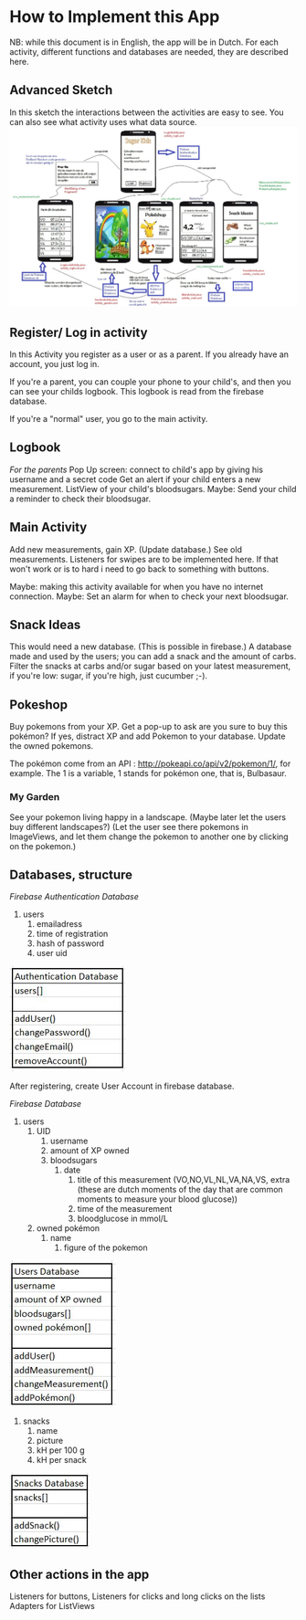 # How to Implement this App
NB: while this document is in English, the app will be in Dutch.
For each activity, different functions and databases are needed, they are described here.

## Advanced Sketch
In this sketch the interactions between the activities are easy to see. You can also see what activity uses what data source.
![Advanced Design, with interactions and file names](docs/design2.jpg)

## Register/ Log in activity
In this Activity you register as a user or as a parent. If you already have an account, you just log in.

If you're a parent, you can couple your phone to your child's, and then you can see your childs logbook. This logbook is read from the firebase database.

If you're a "normal" user, you go to the main activity.

## Logbook
*For the parents*
Pop Up screen: connect to child's app by giving his username and a secret code
Get an alert if your child enters a new measurement.
ListView of your child's bloodsugars.
Maybe: Send your child a reminder to check their bloodsugar.

## Main Activity
Add new measurements, gain XP. (Update database.) See old measurements.
Listeners for swipes are to be implemented here. If that won't work or is to hard i need to go back to something with buttons.

Maybe: making this activity available for when you have no internet connection.
Maybe: Set an alarm for when to check your next bloodsugar.

## Snack Ideas
This would need a new database. (This is possible in firebase.)
A database made and used by the users; you can add a snack and the amount of carbs.
Filter the snacks at carbs and/or sugar based on your latest measurement, if you're low: sugar, if you're high, just cucumber ;-).

## Pokeshop
Buy pokemons from your XP. Get a pop-up to ask are you sure to buy this pokémon? If yes, distract XP and add Pokemon to your database. 
Update the owned pokemons.

The pokémon come from an API : http://pokeapi.co/api/v2/pokemon/1/, for example. The 1 is a variable, 1 stands for pokémon one, that is, Bulbasaur.

### My Garden
See your pokemon living happy in a landscape. (Maybe later let the users buy different landscapes?)
(Let the user see there pokemons in ImageViews, and let them change the pokemon to another one by clicking on the pokemon.)

## Databases, structure

_Firebase Authentication Database_
1. users
    1. emailadress
    1. time of registration
    1. hash of password
    1. user uid

![Authentication Database Functions](docs/authentication_database.JPG)

After registering, create User Account in firebase database.

_Firebase Database_
1. users
    1. UID
       1. username
       1. amount of XP owned
       1. bloodsugars
           1. date
              1. title of this measurement (VO,NO,VL,NL,VA,NA,VS, extra (these are dutch moments of the day that are common moments to                    measure your blood glucose))
              1. time of the measurement
              1. bloodglucose in mmol/L
    1. owned pokémon
       1. name
          1. figure of the pokemon
              
![Users Information Functions](docs/users_database.jpg)
      
1. snacks
    1. name
    1. picture
    1. kH per 100 g
    1. kH per snack
    
![Snack Information Functions](docs/snack_database.jpg)

## Other actions in the app
Listeners for buttons,
Listeners for clicks and long clicks on the lists
Adapters for ListViews
